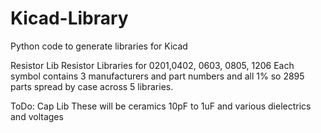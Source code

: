 # Kicad-Library
Python code to generate libraries for Kicad

Resistor Lib
Resistor Libraries for 0201,0402, 0603, 0805, 1206
Each symbol contains 3 manufacturers and part numbers and all 1% so 2895 parts spread by case across 5 libraries.

ToDo: Cap Lib
These will be ceramics 10pF to 1uF and various dielectrics and voltages
